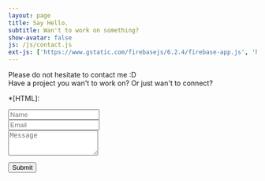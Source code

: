 ```yaml
---
layout: page
title: Say Hello.
subtitle: Wan't to work on something?
show-avatar: false
js: /js/contact.js
ext-js: ['https://www.gstatic.com/firebasejs/6.2.4/firebase-app.js', 'https://www.gstatic.com/firebasejs/6.2.4/firebase-auth.js', 'https://www.gstatic.com/firebasejs/6.2.4/firebase-firestore.js']
---
```

Please do not hesitate to contact me :D <br>
Have a project you wan't to work on? Or just wan't to connect?


*[HTML]:
<form class="form-horizontal">
  <div class="grid">
    <div class="form-group">
      <div class="col-xs-6">
        <input type="text" class="form-control input-lg" id="name_input" placeholder="Name" required="required">
      </div>
      <div class="col-xs-6">
        <input type="email" class="form-control input-lg" id="email_input" placeholder="Email" required="required">
      </div>
    </div>
    <div class="form-group">
      <div class="col-xs-12">
        <textarea id="msg_input" type="text" name="message" class="form-control input-lg" placeholder="Message" title="Message" required="required" rows="3"></textarea>
      </div>
    </div>
  </div>

  <button id="submit_msg" type="button" class="btn btn-lg btn-primary">Submit</button>
</form>
